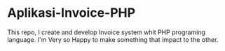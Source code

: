 # Aplikasi-Invoice-PHP
This repo, I create and develop Invoice system whit PHP programing language. I'm Very so Happy to make something that impact to the other. 
